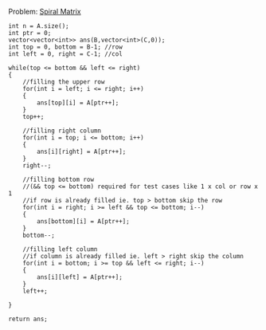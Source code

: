 Problem: [Spiral Matrix](https://www.interviewbit.com/problems/spiral-matrix/)

    int n = A.size();
    int ptr = 0;
    vector<vector<int>> ans(B,vector<int>(C,0));
    int top = 0, bottom = B-1; //row
    int left = 0, right = C-1; //col
   
    while(top <= bottom && left <= right)
    {
        //filling the upper row
        for(int i = left; i <= right; i++)
        {
            ans[top][i] = A[ptr++];
        }
        top++;
       
        //filling right column
        for(int i = top; i <= bottom; i++)
        {
            ans[i][right] = A[ptr++];
        }
        right--;
       
        //filling bottom row
        //(&& top <= bottom) required for test cases like 1 x col or row x 1
        //if row is already filled ie. top > bottom skip the row
        for(int i = right; i >= left && top <= bottom; i--)
        {
            ans[bottom][i] = A[ptr++];
        }
        bottom--;
       
        //filling left column
        //if column is already filled ie. left > right skip the column
        for(int i = bottom; i >= top && left <= right; i--)
        {
            ans[i][left] = A[ptr++];
        }
        left++;
       
    }
   
    return ans;
